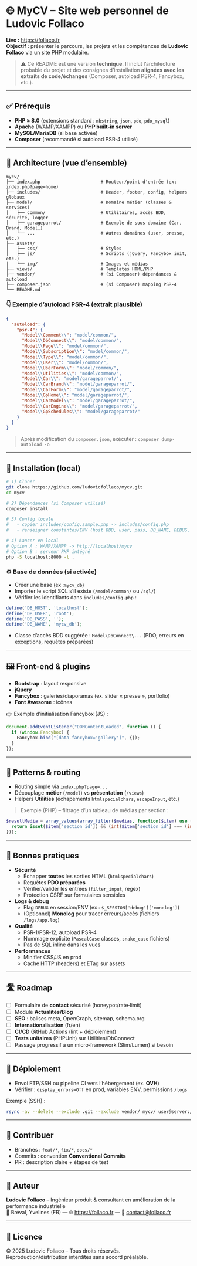 # 🌐 MyCV – Site web personnel de Ludovic Follaco

**Live :** https://follaco.fr  
**Objectif :** présenter le parcours, les projets et les compétences de **Ludovic Follaco** via un site PHP modulaire.

> ⚠️ Ce README est une version **technique**. Il inclut l’architecture probable du projet et des consignes d’installation **alignées avec les extraits de code/échanges** (Composer, autoload PSR‑4, Fancybox, etc.).

---

## ✅ Prérequis

- **PHP ≥ 8.0** (extensions standard : `mbstring`, `json`, `pdo`, `pdo_mysql`)
- **Apache** (WAMP/XAMPP) ou **PHP built‑in server**
- **MySQL/MariaDB** (si base activée)
- **Composer** (recommandé si autoload PSR‑4 utilisé)

---

## 🧩 Architecture (vue d’ensemble)

```
mycv/
├── index.php                       # Routeur/point d'entrée (ex: index.php?page=home)
├── includes/                       # Header, footer, config, helpers globaux
├── model/                          # Domaine métier (classes & services)
│   ├── common/                     # Utilitaires, accès BDD, sécurité, logger
│   ├── garageparrot/               # Exemple de sous‑domaine (Car, Brand, Model…)
│   └── ...                         # Autres domaines (user, presse, etc.)
├── assets/
│   ├── css/                        # Styles
│   ├── js/                         # Scripts (jQuery, Fancybox init, etc.)
│   └── img/                        # Images et médias
├── views/                          # Templates HTML/PHP
├── vendor/                         # (si Composer) dépendances & autoload
├── composer.json                   # (si Composer) mapping PSR‑4
└── README.md
```

### 👇 Exemple d’autoload PSR‑4 (extrait plausible)

```json
{
  "autoload": {
    "psr-4": {
      "Model\\Comment\\": "model/common/",
      "Model\\DbConnect\\": "model/common/",
      "Model\\Page\\": "model/common/",
      "Model\\Subscription\\": "model/common/",
      "Model\\Type\\": "model/common/",
      "Model\\User\\": "model/common/",
      "Model\\UserForm\\": "model/common/",
      "Model\\Utilities\\": "model/common/",
      "Model\\Car\\": "model/garageparrot/",
      "Model\\CarBrand\\": "model/garageparrot/",
      "Model\\CarForm\\": "model/garageparrot/",
      "Model\\GpHome\\": "model/garageparrot/",
      "Model\\CarModel\\": "model/garageparrot/",
      "Model\\CarEngine\\": "model/garageparrot/",
      "Model\\GpSchedules\\": "model/garageparrot/"
    }
  }
}
```

> Après modification du `composer.json`, exécuter : `composer dump-autoload -o`

---

## 🔧 Installation (local)

```bash
# 1) Cloner
git clone https://github.com/ludovicfollaco/mycv.git
cd mycv

# 2) Dépendances (si Composer utilisé)
composer install

# 3) Config locale
#   - copier includes/config.sample.php -> includes/config.php
#   - renseigner constantes/ENV (host BDD, user, pass, DB_NAME, DEBUG, etc.)

# 4) Lancer en local
# Option A : WAMP/XAMPP -> http://localhost/mycv
# Option B : serveur PHP intégré
php -S localhost:8000 -t .
```

### ⚙️ Base de données (si activée)

- Créer une base (ex :`mycv_db`)
- Importer le script SQL s’il existe (`/model/common/` ou `/sql/`)
- Vérifier les identifiants dans `includes/config.php` :

```php
define('DB_HOST', 'localhost');
define('DB_USER', 'root');
define('DB_PASS', '');
define('DB_NAME', 'mycv_db');
```

- Classe d’accès BDD suggérée : `Model\DbConnect\...` (PDO, erreurs en exceptions, requêtes préparées)

---

## 🖼️ Front‑end & plugins

- **Bootstrap** : layout responsive
- **jQuery**
- **Fancybox** : galeries/diaporamas (ex. slider « presse », portfolio)
- **Font Awesome** : icônes

👉 Exemple d’initialisation Fancybox (JS) :

```js
document.addEventListener("DOMContentLoaded", function () {
  if (window.Fancybox) {
    Fancybox.bind("[data-fancybox='gallery']", {});
  }
});
```

---

## 🧱 Patterns & routing

- Routing simple via `index.php?page=...`
- Découplage **métier** (`/model`) vs **présentation** (`/views`)
- Helpers **Utilities** (échapements `htmlspecialchars`, `escapeInput`, etc.)

> Exemple (PHP) – filtrage d’un tableau de médias par section :

```php
$resultMedia = array_values(array_filter($medias, function($item) use ($i) {
  return isset($item['section_id']) && (int)$item['section_id'] === (int)$i;
}));
```

---

## 🧭 Bonnes pratiques

- **Sécurité**
  - Échapper **toutes** les sorties HTML (`htmlspecialchars`)
  - Requêtes **PDO préparées**
  - Vérifier/valider les entrées (`filter_input`, regex)
  - Protection CSRF sur formulaires sensibles
- **Logs & debug**
  - Flag `DEBUG` en session/ENV (ex : `$_SESSION['debug']['monolog']`)
  - (Optionnel) **Monolog** pour tracer erreurs/accès (fichiers `/logs/app.log`)
- **Qualité**
  - PSR‑1/PSR‑12, autoload PSR‑4
  - Nommage explicite (`PascalCase` classes, `snake_case` fichiers)
  - Pas de SQL inline dans les vues
- **Performances**
  - Minifier CSS/JS en prod
  - Cache HTTP (headers) et ETag sur assets

---

## 🛣️ Roadmap

- [ ] Formulaire de **contact** sécurisé (honeypot/rate‑limit)
- [ ] Module **Actualités/Blog**
- [ ] **SEO** : balises meta, OpenGraph, sitemap, schema.org
- [ ] **Internationalisation** (fr/en)
- [ ] **CI/CD** GitHub Actions (lint + déploiement)
- [ ] **Tests unitaires** (PHPUnit) sur Utilities/DbConnect
- [ ] Passage progressif à un micro‑framework (Slim/Lumen) si besoin

---

## 🚀 Déploiement

- Envoi FTP/SSH ou pipeline CI vers l’hébergement (ex. **OVH**)
- Vérifier : `display_errors=Off` en prod, variables ENV, permissions `/logs`

Exemple (SSH) :

```bash
rsync -av --delete --exclude .git --exclude vendor/ mycv/ user@server:/var/www/html/mycv
```

---

## 🤝 Contribuer

- Branches : `feat/*`, `fix/*`, `docs/*`
- Commits : convention **Conventional Commits**
- PR : description claire + étapes de test

---

## 👤 Auteur

**Ludovic Follaco** – Ingénieur produit & consultant en amélioration de la performance industrielle  
📍 Bréval, Yvelines (FR) — 🌐 https://follaco.fr — 📧 contact@follaco.fr

---

## 🪪 Licence

© 2025 Ludovic Follaco – Tous droits réservés.  
Reproduction/distribution interdites sans accord préalable.

